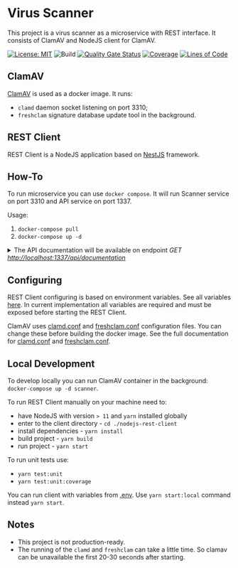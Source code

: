 # Virus Scanner

This project is a virus scanner as a microservice with REST interface. It consists of ClamAV and NodeJS client for ClamAV.

[![License: MIT](https://img.shields.io/badge/License-MIT-brightgreen.svg)](./LICENSE)
![Build](https://github.com/pvarentsov/virus-scanner/workflows/Build/badge.svg)
[![Quality Gate Status](https://sonarcloud.io/api/project_badges/measure?project=pvarentsov_virus-scanner&metric=alert_status)](https://sonarcloud.io/dashboard?id=pvarentsov_virus-scanner)
[![Coverage](https://sonarcloud.io/api/project_badges/measure?project=pvarentsov_virus-scanner&metric=coverage)](https://sonarcloud.io/dashboard?id=pvarentsov_virus-scanner)
[![Lines of Code](https://sonarcloud.io/api/project_badges/measure?project=pvarentsov_virus-scanner&metric=ncloc)](https://sonarcloud.io/dashboard?id=pvarentsov_virus-scanner)

## ClamAV

[ClamAV](https://www.clamav.net/) is used as a docker image. It runs:
* `clamd` daemon socket listening on port 3310;
* `freshclam` signature database update tool in the background.

## REST Client

REST Client is a NodeJS application based on [NestJS](https://nestjs.com/) framework. 

## How-To

To run microservice you can use `docker compose`. It will run Scanner service on port 3310 and API service on port 1337.

Usage: 

1. `docker-compose pull`
2. `docker-compose up -d`

<details>
  <summary>
    The API documentation will be available on endpoint <i>GET <a href="http://localhost:1337/api/documentation" target="_blank" rel="noopener noreferrer">http://localhost:1337/api/documentation</a></i>
  </summary>
  <br>
  
  ![API documentation](./assets/readme.api-documentation.png)
</details>


## Configuring

REST Client configuring is based on environment variables. See all variables [here](nodejs-rest-client/env/.env). In current implementation all variables are required and must be exposed before starting the REST Client.

ClamAV uses [clamd.conf](scanner/clamav/docker/clamd.conf) and [freshclam.conf](scanner/clamav/docker/freshclam.conf) configuration files. You can change these before building the docker image. See the full documentation for [clamd.conf](https://linux.die.net/man/5/clamd.conf) and [freshclam.conf](https://linux.die.net/man/5/freshclam.conf).

## Local Development

To develop locally you can run ClamAV container in the background: `docker-compose up -d scanner`.

To run REST Client manually on your machine need to:
* have NodeJS with version `> 11` and `yarn` installed globally
* enter to the client directory - `cd ./nodejs-rest-client`
* install dependencies - `yarn install`
* build project - `yarn build`
* run project - `yarn start`

To run unit tests use:
* `yarn test:unit`
* `yarn test:unit:coverage`

You can run client with variables from [.env](nodejs-rest-client/env/.env). Use `yarn start:local` command instead `yarn start`.

## Notes

* This project is not production-ready. 
* The running of the `clamd` and `freshclam` can take a little time. So clamav can be unavailable the first 20-30 seconds after starting.
